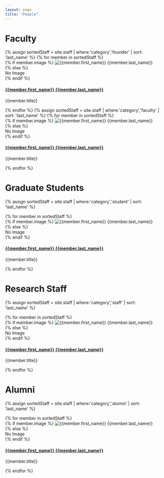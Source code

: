 ```yaml
---
layout: page
title: "People"
---
```

# Faculty

<div class="staff-container">
{% assign sortedStaff = site.staff | where:'category','founder' | sort: 'last_name' %}
{% for member in sortedStaff %}
<div class="staff-block" data-bs-toggle="tooltip" data-bs-placement="top" title="{{member.summary}}">
	{% if member.image %}
	<img class="bio-img" src="{{member.image | relative_url}}" alt="{{member.first_name}} {{member.last_name}}">
	{% else %}
	<div class="bio-img">
	No Image
	</div>
	{% endif %}
	<h4><a href="{{ member.url | relative_url}}">{{member.first_name}} {{member.last_name}}</a></h4>
	<p>{{member.title}}</p>
</div>
{% endfor %}
{% assign sortedStaff = site.staff | where:'category','faculty' | sort: 'last_name' %}
{% for member in sortedStaff %}
<div class="staff-block" data-bs-toggle="tooltip" data-bs-placement="top" title="{{member.summary}}">
	{% if member.image %}
	<img class="bio-img" src="{{member.image | relative_url}}" alt="{{member.first_name}} {{member.last_name}}">
	{% else %}
	<div class="bio-img">
	No Image
	</div>
	{% endif %}
	<h4><a href="{{ member.url | relative_url}}">{{member.first_name}} {{member.last_name}}</a></h4>
	<p>{{member.title}}</p>
</div>
{% endfor %}
</div>


# Graduate Students

{% assign sortedStaff = site.staff | where:'category','student' | sort: 'last_name' %}
<div class="staff-container">
{% for member in sortedStaff %}
<div class="staff-block" data-bs-toggle="tooltip" data-bs-placement="top" title="{{member.summary}}">
	{% if member.image %}
	<img class="bio-img" src="{{member.image | relative_url}}" alt="{{member.first_name}} {{member.last_name}}">
	{% else %}
	<div class="bio-img">
	No Image
	</div>
	{% endif %}
	<h4><a href="{{ member.url | relative_url}}">{{member.first_name}} {{member.last_name}}</a></h4>
	<p>{{member.title}}</p>
</div>
{% endfor %}
</div>


# Research Staff
{% assign sortedStaff = site.staff | where:'category','staff' | sort: 'last_name' %}
<div class="staff-container">
{% for member in sortedStaff %}
<div class="staff-block" data-bs-toggle="tooltip" data-bs-placement="top" title="{{member.summary}}">
	{% if member.image %}
	<img class="bio-img" src="{{member.image | relative_url}}" alt="{{member.first_name}} {{member.last_name}}">
	{% else %}
	<div class="bio-img">
	No Image
	</div>
	{% endif %}
	<h4><a href="{{ member.url |relative_url}}">{{member.first_name}} {{member.last_name}}</a></h4>
	<p>{{member.title}}</p>
</div>
{% endfor %}
</div>

# Alumni
{% assign sortedStaff = site.staff | where:'category','alumni' | sort: 'last_name' %}
<div class="staff-container">
{% for member in sortedStaff %}
<div class="staff-block" data-bs-toggle="tooltip" data-bs-placement="top" title="{{member.summary}}">
	{% if member.image %}
	<img class="bio-img" src="{{member.image | relative_url}}" alt="{{member.first_name}} {{member.last_name}}">
	{% else %}
	<div class="bio-img">
	No Image
	</div>
	{% endif %}
	<h4><a href="{{ member.url | relative_url}}">{{member.first_name}} {{member.last_name}}</a></h4>
	<p>{{member.title}}</p>
</div>
{% endfor %}
</div>
